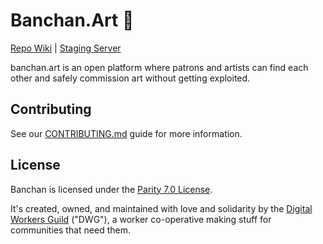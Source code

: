 # Banchan.Art 🎨

[Repo Wiki](https://github.com/digitalworkersguild/banchan/wiki) | [Staging Server](https://dev.banchan.art/)

banchan.art is an open platform where patrons and artists can find each other
and safely commission art without getting exploited.

## Contributing

See our [CONTRIBUTING.md](CONTRIBUTING.md) guide for more information.

## License

Banchan is licensed under the [Parity 7.0 License](LICENSE.md).

It's created, owned, and maintained with love and solidarity by the [Digital
Workers Guild](https://www.dwg.dev/) ("DWG"), a worker co-operative making
stuff for communities that need them.
